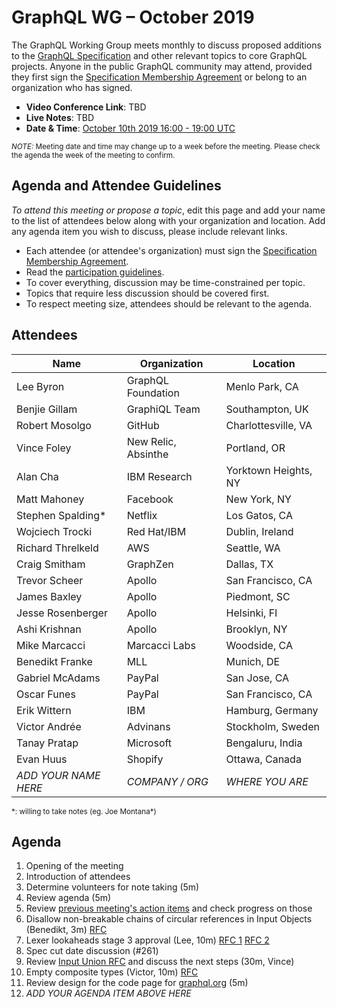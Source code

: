 # GraphQL WG – October 2019

The GraphQL Working Group meets monthly to discuss proposed additions to the
[GraphQL Specification](https://github.com/graphql/graphql-spec) and other
relevant topics to core GraphQL projects. Anyone in the public GraphQL
community may attend, provided they first sign the [Specification Membership Agreement](https://github.com/graphql/foundation) or belong to an organization who has signed.

- **Video Conference Link**: TBD
- **Live Notes**: TBD
- **Date & Time**: [October 10th 2019 16:00 - 19:00 UTC](https://www.timeanddate.com/worldclock/meetingdetails.html?year=2019&month=10&day=10&hour=16&min=0&sec=0&p1=224&p2=179&p3=136&p4=37&p5=239&p6=101&p7=152)

<small>*NOTE:* Meeting date and time may change up to a week before the meeting.
Please check the agenda the week of the meeting to confirm.</small>


## Agenda and Attendee Guidelines

*To attend this meeting or propose a topic*, edit this page and add your name
to the list of attendees below along with your organization and location. Add any agenda item you wish to discuss, please include relevant links.

- Each attendee (or attendee's organization) must sign the [Specification Membership Agreement](https://github.com/graphql/foundation).
- Read the [participation guidelines](../README.md#participation-guidelines).
- To cover everything, discussion may be time-constrained per topic.
- Topics that require less discussion should be covered first.
- To respect meeting size, attendees should be relevant to the agenda.


## Attendees

Name                 | Organization        | Location
-------------------- | ------------------- | ----------------------
Lee Byron            | GraphQL Foundation  | Menlo Park, CA
Benjie Gillam        | GraphiQL Team       | Southampton, UK
Robert Mosolgo       | GitHub              | Charlottesville, VA
Vince Foley          | New Relic, Absinthe | Portland, OR
Alan Cha             | IBM Research        | Yorktown Heights, NY
Matt Mahoney         | Facebook            | New York, NY
Stephen Spalding*    | Netflix             | Los Gatos, CA
Wojciech Trocki      | Red Hat/IBM         | Dublin, Ireland
Richard Threlkeld    | AWS                 | Seattle, WA
Craig Smitham        | GraphZen            | Dallas, TX
Trevor Scheer        | Apollo              | San Francisco, CA
James Baxley         | Apollo              | Piedmont, SC
Jesse Rosenberger    | Apollo              | Helsinki, FI
Ashi Krishnan        | Apollo              | Brooklyn, NY
Mike Marcacci        | Marcacci Labs       | Woodside, CA
Benedikt Franke      | MLL                 | Munich, DE
Gabriel McAdams      | PayPal              | San Jose, CA
Oscar Funes          | PayPal              | San Francisco, CA
Erik Wittern         | IBM                 | Hamburg, Germany
Victor Andrée        | Advinans            | Stockholm, Sweden
Tanay Pratap         | Microsoft           | Bengaluru, India
Evan Huus            | Shopify             | Ottawa, Canada
*ADD YOUR NAME HERE* | *COMPANY / ORG*     | *WHERE YOU ARE*


<small>\*: willing to take notes (eg. Joe Montana\*)</small>


## Agenda

1. Opening of the meeting
1. Introduction of attendees
1. Determine volunteers for note taking (5m)
1. Review agenda (5m)
1. Review [previous meeting's action items](../notes/2019-09-12.md#action-items) and check progress on those
1. Disallow non-breakable chains of circular references in Input Objects (Benedikt, 3m) [RFC](https://github.com/graphql/graphql-spec/pull/445)
1. Lexer lookaheads stage 3 approval (Lee, 10m) [RFC 1](https://github.com/graphql/graphql-spec/pull/599) [RFC 2](https://github.com/graphql/graphql-spec/pull/601)
1. Spec cut date discussion (#261)
1. Review [Input Union RFC](https://github.com/graphql/graphql-spec/blob/master/rfcs/InputUnion.md) and discuss the next steps (30m, Vince)
1. Empty composite types (Victor, 10m) [RFC](https://github.com/graphql/graphql-spec/pull/606)
1. Review design for the code page for [graphql.org](https://github.com/graphql/graphql.github.io/issues/768) (5m)
1. *ADD YOUR AGENDA ITEM ABOVE HERE*
